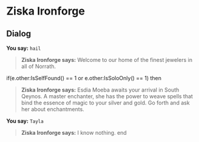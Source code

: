 # Ziska Ironforge


## Dialog

**You say:** `hail`



>**Ziska Ironforge says:** Welcome to our home of the finest jewelers in all of Norrath.


if(e.other:IsSelfFound() == 1 or e.other:IsSoloOnly() == 1) then



>**Ziska Ironforge says:** Esdia Moeba awaits your arrival in South Qeynos. A master enchanter, she has the power to weave spells that bind the essence of magic to your silver and gold. Go forth and ask her about enchantments.


**You say:** `Tayla`



>**Ziska Ironforge says:** I know nothing.
end
